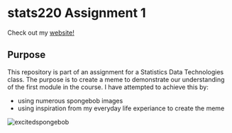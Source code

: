 # stats220 Assignment 1


Check out my [website!](https://sharleenk45.github.io/stats220/)

## Purpose
This repository is part of an assignment for a Statistics Data Technologies class. The purpose is to create a meme to demonstrate our understanding of the first module in the course.
I have attempted to achieve this by:

* using numerous spongebob images 
* using inspiration from my everyday life experiance to create the meme

![excitedspongebob](https://media4.giphy.com/media/nDSlfqf0gn5g4/giphy.gif)

